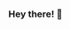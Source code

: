 ### Hey there! 👋

<!--
**amarismay/amarismay** is a ✨ _special_ ✨ repository because its `README.md` (this file) appears on your GitHub profile.


### - 🔭 I’m currently working on Twitter!
### - 🌱 I’m currently learning frontend development.
### - 💫 Looking to relocate to nyc for a frontend engineer role. 
### - 📫 How to reach me: amaris.mayorga@gmail.com
### - 💃🏽 Pronouns: She/Her

